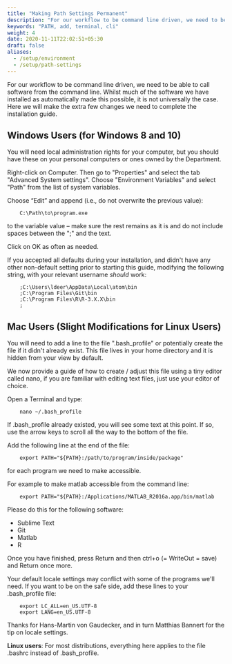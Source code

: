```yaml
---
title: "Making Path Settings Permanent"
description: "For our workflow to be command line driven, we need to be able to call software from the command line."
keywords: "PATH, add, terminal, cli"
weight: 4
date: 2020-11-11T22:02:51+05:30
draft: false
aliases:
  - /setup/environment
  - /setup/path-settings
---
```


For our workflow to be command line driven, we need to be able to call software from the command line.
Whilst much of the software we have installed as automatically made this possible, it is not universally the case.
Here we will make the extra few changes we need to complete the installation guide.

## Windows Users (for Windows 8 and 10)

You will need local administration rights for your computer, but you should have these on your personal computers or ones owned by the Department.

Right-click on Computer. Then go to "Properties" and select the tab "Advanced System settings". Choose "Environment Variables" and select "Path" from the list of system variables.

Choose “Edit” and append (i.e., do not overwrite the previous value):

        C:\Path\to\program.exe

to the variable value – make sure the rest remains as it is and do not include spaces between the ";" and the text.

Click on OK as often as needed.

If you accepted all defaults during your installation, and didn't have any other non-default setting prior to starting this guide, modifying the following string, with your relevant username *should* work:

        ;C:\Users\ldeer\AppData\Local\atom\bin
        ;C:\Program Files\Git\bin
        ;C:\Program Files\R\R-3.X.X\bin
        ;


## Mac Users (Slight Modifications for Linux Users)

You will need to add a line to the file ".bash_profile" or potentially create the file if it didn't already exist.
This file lives in your home directory and it is hidden from your view by default.

We now provide a guide of how to create / adjust this file using a tiny editor called nano, if you are familiar with editing text files, just use your editor of choice.

Open a Terminal and type:

        nano ~/.bash_profile

If .bash_profile already existed, you will see some text at this point. If so, use the arrow keys to scroll all the way to the bottom of the file.

Add the following line at the end of the file:

        export PATH="${PATH}:/path/to/program/inside/package"

for each program we need to make accessible.

For example to make matlab accessible from the command line:

        export PATH="${PATH}:/Applications/MATLAB_R2016a.app/bin/matlab

Please do this for the following software:

* Sublime Text
* Git
* Matlab
* R

Once you have finished,  press Return and then ctrl+o (= WriteOut = save) and Return once more.

Your default locale settings may conflict with some of the programs we'll need.
If you want to be on the safe side, add these lines to your .bash_profile file:

        export LC_ALL=en_US.UTF-8
        export LANG=en_US.UTF-8

Thanks for Hans-Martin von Gaudecker, and in turn Matthias Bannert for the tip on locale settings.

**Linux users**: For most distributions, everything here applies to the file .bashrc instead of .bash_profile.
